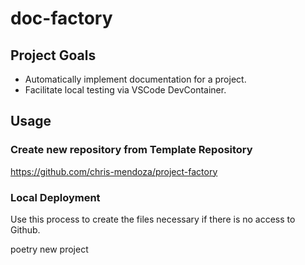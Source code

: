 # doc-factory

## Project Goals

- Automatically implement documentation for a project.
- Facilitate local testing via VSCode DevContainer.


## Usage

### Create new repository from Template Repository 

<https://github.com/chris-mendoza/project-factory>

### Local Deployment

Use this process to create the files necessary if there is no access to Github.

poetry new project

